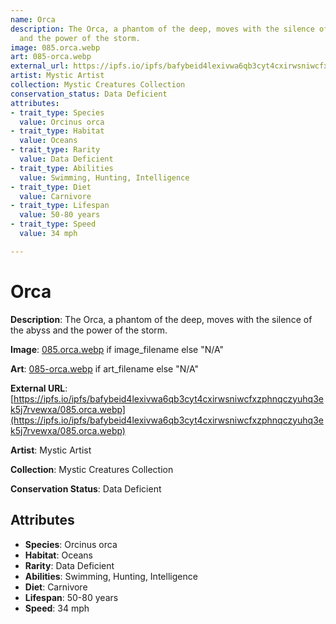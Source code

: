 ```yaml
---
name: Orca
description: The Orca, a phantom of the deep, moves with the silence of the abyss
  and the power of the storm.
image: 085.orca.webp
art: 085-orca.webp
external_url: https://ipfs.io/ipfs/bafybeid4lexivwa6qb3cyt4cxirwsniwcfxzphnqczyuhq3ek5j7rvewxa/085.orca.webp
artist: Mystic Artist
collection: Mystic Creatures Collection
conservation_status: Data Deficient
attributes:
- trait_type: Species
  value: Orcinus orca
- trait_type: Habitat
  value: Oceans
- trait_type: Rarity
  value: Data Deficient
- trait_type: Abilities
  value: Swimming, Hunting, Intelligence
- trait_type: Diet
  value: Carnivore
- trait_type: Lifespan
  value: 50-80 years
- trait_type: Speed
  value: 34 mph

---
```


# Orca

**Description**: The Orca, a phantom of the deep, moves with the silence of the abyss and the power of the storm.

**Image**: [085.orca.webp](./085.orca.webp) if image_filename else "N/A"

**Art**: [085-orca.webp](./085-orca.webp) if art_filename else "N/A"

**External URL**: [https://ipfs.io/ipfs/bafybeid4lexivwa6qb3cyt4cxirwsniwcfxzphnqczyuhq3ek5j7rvewxa/085.orca.webp](https://ipfs.io/ipfs/bafybeid4lexivwa6qb3cyt4cxirwsniwcfxzphnqczyuhq3ek5j7rvewxa/085.orca.webp)

**Artist**: Mystic Artist

**Collection**: Mystic Creatures Collection

**Conservation Status**: Data Deficient

## Attributes
- **Species**: Orcinus orca
- **Habitat**: Oceans
- **Rarity**: Data Deficient
- **Abilities**: Swimming, Hunting, Intelligence
- **Diet**: Carnivore
- **Lifespan**: 50-80 years
- **Speed**: 34 mph
